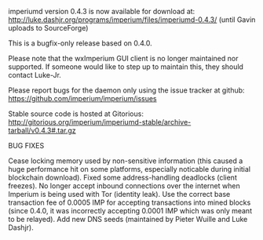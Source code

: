 imperiumd version 0.4.3 is now available for download at:
http://luke.dashjr.org/programs/imperium/files/imperiumd-0.4.3/ (until Gavin uploads to SourceForge)

This is a bugfix-only release based on 0.4.0.

Please note that the wxImperium GUI client is no longer maintained nor supported. If someone would like to step up to maintain this, they should contact Luke-Jr.

Please report bugs for the daemon only using the issue tracker at github:
https://github.com/imperium/imperium/issues

Stable source code is hosted at Gitorious:
http://gitorious.org/imperium/imperiumd-stable/archive-tarball/v0.4.3#.tar.gz

BUG FIXES

Cease locking memory used by non-sensitive information (this caused a huge performance hit on some platforms, especially noticable during initial blockchain download).
Fixed some address-handling deadlocks (client freezes).
No longer accept inbound connections over the internet when Imperium is being used with Tor (identity leak).
Use the correct base transaction fee of 0.0005 IMP for accepting transactions into mined blocks (since 0.4.0, it was incorrectly accepting 0.0001 IMP which was only meant to be relayed).
Add new DNS seeds (maintained by Pieter Wuille and Luke Dashjr).

